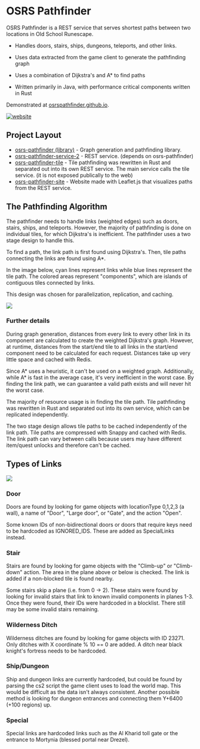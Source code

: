 # OSRS Pathfinder

OSRS Pathfinder is a REST service that serves shortest paths between two locations in Old School Runescape.

- Handles doors, stairs, ships, dungeons, teleports, and other links.  

- Uses data extracted from the game client to generate the pathfinding graph

- Uses a combination of Dijkstra's and A* to find paths

- Written primarily in Java, with performance critical components written in Rust

Demonstrated at [osrspathfinder.github.io](https://osrspathfinder.github.io/).

[![website](https://i.imgur.com/sk5XPSt.png)](https://osrspathfinder.github.io/)

## Project Layout

- [osrs-pathfinder (library)](osrs-pathfinder/) - Graph generation and pathfinding library.  
- [osrs-pathfinder-service-2](https://github.com/dQw4w9WgXcQ/osrs-pathfinder-service-2) - REST service.  (depends on osrs-pathfinder)
- [osrs-pathfinder-tile](https://github.com/dQw4w9WgXcQ/osrs-pathfinder-tile) - Tile pathfinding was rewritten in Rust and separated out into its own REST service.  The main service calls the tile service.  (it is not exposed publically to the web)
- [osrs-pathfinder-site](https://github.com/dQw4w9WgXcQ/osrs-pathfinder-site) - Website made with Leaflet.js that visualizes paths from the REST service.  

## The Pathfinding Algorithm

The pathfinder needs to handle links (weighted edges) such as doors, stairs, ships, and teleports.  However, the majority of pathfinding is done on individual tiles, for which Dijkstra's is inefficient.  The pathfinder uses a two stage design to handle this.

To find a path, the link path is first found using Dijkstra's. Then, tile paths connecting the links are found using A*.  

In the image below, cyan lines represent links while blue lines represent the tile path. The colored areas represent "components", which are islands of contiguous tiles connected by links.

This design was chosen for parallelization, replication, and caching.  

![](https://i.imgur.com/MaD51oN.png)

### Further details

During graph generation, distances from every link to every other link in its component are calculated to create the weighted Dijkstra's graph.  However, at runtime, distances from the start/end tile to all links in the start/end component need to be calculated for each request. Distances take up very little space and cached with Redis.

Since A* uses a heuristic, it can't be used on a weighted graph. Additionally, while A* is fast in the average case, it's very inefficient in the worst case. By finding the link path, we can guarantee a valid path exists and will never hit the worst case.  

The majority of resource usage is in finding the tile path. Tile pathfinding was rewritten in Rust and separated out into its own service, which can be replicated independently.  

The two stage design allows tile paths to be cached independently of the link path. Tile paths are compressed with Snappy and cached with Redis. The link path can vary between calls because users may have different item/quest unlocks and therefore can't be cached.  

## Types of Links

![](https://i.imgur.com/k7bTfWe.png)

### Door

Doors are found by looking for game objects with locationType 0,1,2,3 (a wall), a name of "Door", "Large door", or "Gate", and the action "Open".

Some known IDs of non-bidirectional doors or doors that require keys need to be hardcoded as IGNORED_IDS. These are added as SpecialLinks instead.

### Stair

Stairs are found by looking for game objects with the "Climb-up" or "Climb-down" action. The area in the plane above or below is checked. The link is added if a non-blocked tile is found nearby.

Some stairs skip a plane (i.e. from 0 -> 2). These stairs were found by looking for invalid stairs that link to known invalid components in planes 1-3. Once they were found, their IDs were hardcoded in a blocklist. There still may be some invalid stairs remaining.

### Wilderness Ditch

Wilderness ditches are found by looking for game objects with ID 23271. Only ditches with X coordinate % 10 == 0 are added. A ditch near black knight's fortress needs to be hardcoded.

### Ship/Dungeon

Ship and dungeon links are currently hardcoded, but could be found by parsing the cs2 script the game client uses to load the world map. This would be difficult as the data isn't always consistent. Another possible method is looking for dungeon entrances and connecting them Y+6400 (+100 regions) up.

### Special

Special links are hardcoded links such as the Al Kharid toll gate or the entrance to Mortynia (blessed portal near Drezel).  
